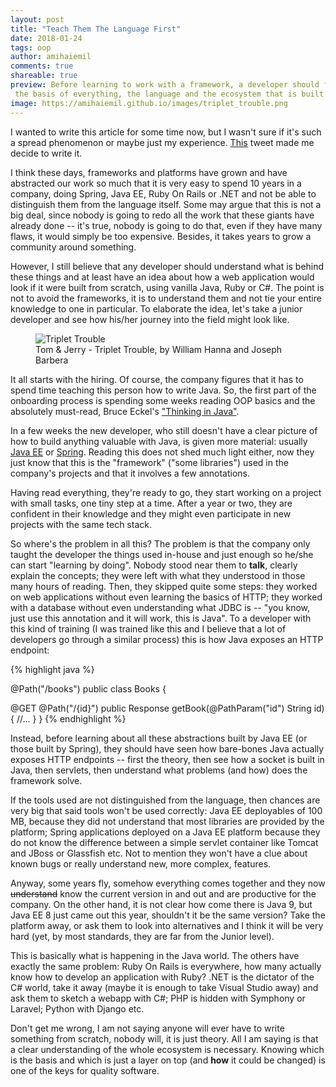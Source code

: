 ```yaml
---
layout: post
title: "Teach Them The Language First"
date: 2018-01-24
tags: oop
author: amihaiemil
comments: true
shareable: true
preview: Before learning to work with a framework, a developer should first understand
 the basis of everything, the language and the ecosystem that is built around it.
image: https://amihaiemil.github.io/images/triplet_trouble.png
---
```


I wanted to write this article for some time now, but I wasn't sure if it's such a spread phenomenon or maybe just my experience. [This](https://twitter.com/olivergierke/status/953642136456630274) tweet made me decide to write it.

I think these days, frameworks and platforms have grown and have abstracted our work so much that it is very easy to spend 10 years in a company, doing Spring, Java EE, Ruby On Rails or .NET and not be able to distinguish them from the language itself. Some may argue that this is not a big deal, since nobody is going to redo all the work that these giants have already done -- it's true, nobody is going to do that, even if they have many flaws, it would simply be too expensive. Besides, it takes years to grow a community around something.

However, I still believe that any developer should understand what is behind these things and at least have an idea about how a web application would look if it were built from scratch, using vanilla Java, Ruby or C#. The point is not to avoid the frameworks, it is to understand them and not tie your entire knowledge to one in particular. To elaborate the idea, let's take a junior developer and see how his/her journey into the field might look like.

<figure class="articleimg">
 <img src="{{page.image}}" alt="Triplet Trouble">
 <figcaption>
 Tom & Jerry - Triplet Trouble, by  William Hanna and Joseph Barbera
 </figcaption>
</figure>

It all starts with the hiring. Of course, the company figures that it has to spend time teaching this person how to write Java. So, the first part of the onboarding process is spending some weeks reading OOP basics and the absolutely must-read, Bruce Eckel's ["Thinking in Java"](https://www.amazon.com/Thinking-Java-4th-Bruce-Eckel/dp/0131872486).

In a few weeks the new developer, who still doesn't have a clear picture of how to build anything valuable with Java, is given more material: usually [Java EE](http://www.oracle.com/technetwork/java/javaee/overview/index.html) or [Spring](https://spring.io/guides). Reading this does not shed much light either, now they just know that this is the "framework" ("some libraries") used in the company's projects and that it involves a few annotations.

Having read everything, they're ready to go, they start working on a project with small tasks, one tiny step at a time. After a year or two, they are confident in their knowledge and they might even participate in new projects with the same tech stack.

So where's the problem in all this? The problem is that the company only taught the developer the things used in-house and just enough so he/she can start "learning by doing". Nobody stood near them to **talk**, clearly explain the concepts; they were left with what they understood in those many hours of reading. Then, they skipped quite some steps: they worked on web applications without even learning the basics of HTTP; they worked with a database without even understanding what JDBC is -- "you know, just use this annotation and it will work, this is Java". To a developer with this kind of training (I was trained like this and I believe that a lot of developers go through a similar process) this is how Java exposes an HTTP endpoint:

{% highlight java %}

@Path("/books")
public class Books {

   @GET
   @Path("/{id}")
   public Response getBook(@PathParam("id") String id) {
     //...
   }
}
{% endhighlight %}

Instead, before learning about all these abstractions built by Java EE (or those built by Spring), they should have seen how bare-bones Java actually exposes HTTP endpoints -- first the theory, then see how a socket is built in Java, then servlets, then understand what problems (and how) does the framework solve.

If the tools used are not distinguished from the language, then chances are very big that said tools won't be used correctly: Java EE deployables of 100 MB, because they did not understand that most libraries are provided by the platform; Spring applications deployed on a Java EE platform because they do not know the difference between a simple servlet container like Tomcat and JBoss or Glassfish etc. Not to mention they won't have a clue about known bugs or really understand new, more complex, features.

Anyway, some years fly, somehow everything comes together and they now <strike>understand</strike> know the current version in and out and are productive for the company. On the other hand, it is not clear how come there is Java 9, but Java EE 8 just came out this year, shouldn't it be the same version? Take the platform away, or ask them to look into alternatives and I think it will be very hard (yet, by most standards, they are far from the Junior level).

This is basically what is happening in the Java world. The others have exactly the same problem: Ruby On Rails is everywhere, how many actually know how to develop an application with Ruby? .NET is the dictator of the C# world, take it away (maybe it is  enough to take Visual Studio away) and ask them to sketch a webapp with C#; PHP is hidden with Symphony or Laravel; Python with Django etc.

Don't get me wrong, I am not saying anyone will ever have to write something from scratch, nobody will, it is just theory. All I am saying is that a clear understanding of the whole ecosystem is necessary. Knowing which is the basis and which is just a  layer on top (and **how** it could be changed) is one of the keys for quality software.
